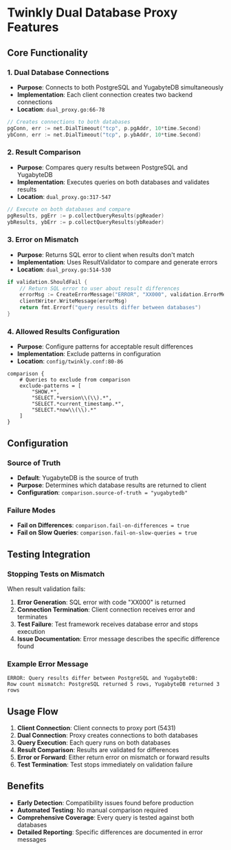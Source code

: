 # Twinkly Dual Database Proxy Features

## Core Functionality

### 1. Dual Database Connections
- **Purpose**: Connects to both PostgreSQL and YugabyteDB simultaneously
- **Implementation**: Each client connection creates two backend connections
- **Location**: `dual_proxy.go:66-78`

```go
// Creates connections to both databases
pgConn, err := net.DialTimeout("tcp", p.pgAddr, 10*time.Second)
ybConn, err := net.DialTimeout("tcp", p.ybAddr, 10*time.Second)
```

### 2. Result Comparison
- **Purpose**: Compares query results between PostgreSQL and YugabyteDB
- **Implementation**: Executes queries on both databases and validates results
- **Location**: `dual_proxy.go:317-547`

```go
// Execute on both databases and compare
pgResults, pgErr := p.collectQueryResults(pgReader)
ybResults, ybErr := p.collectQueryResults(ybReader)
```

### 3. Error on Mismatch
- **Purpose**: Returns SQL error to client when results don't match
- **Implementation**: Uses ResultValidator to compare and generate errors
- **Location**: `dual_proxy.go:514-530`

```go
if validation.ShouldFail {
    // Return SQL error to user about result differences
    errorMsg := CreateErrorMessage("ERROR", "XX000", validation.ErrorMessage)
    clientWriter.WriteMessage(errorMsg)
    return fmt.Errorf("query results differ between databases")
}
```

### 4. Allowed Results Configuration
- **Purpose**: Configure patterns for acceptable result differences
- **Implementation**: Exclude patterns in configuration
- **Location**: `config/twinkly.conf:80-86`

```hocon
comparison {
    # Queries to exclude from comparison
    exclude-patterns = [
        "SHOW.*",
        "SELECT.*version\\(\\).*",
        "SELECT.*current_timestamp.*",
        "SELECT.*now\\(\\).*"
    ]
}
```

## Configuration

### Source of Truth
- **Default**: YugabyteDB is the source of truth
- **Purpose**: Determines which database results are returned to client
- **Configuration**: `comparison.source-of-truth = "yugabytedb"`

### Failure Modes
- **Fail on Differences**: `comparison.fail-on-differences = true`
- **Fail on Slow Queries**: `comparison.fail-on-slow-queries = true`

## Testing Integration

### Stopping Tests on Mismatch
When result validation fails:
1. **Error Generation**: SQL error with code "XX000" is returned
2. **Connection Termination**: Client connection receives error and terminates
3. **Test Failure**: Test framework receives database error and stops execution
4. **Issue Documentation**: Error message describes the specific difference found

### Example Error Message
```
ERROR: Query results differ between PostgreSQL and YugabyteDB:
Row count mismatch: PostgreSQL returned 5 rows, YugabyteDB returned 3 rows
```

## Usage Flow

1. **Client Connection**: Client connects to proxy port (5431)
2. **Dual Connection**: Proxy creates connections to both databases
3. **Query Execution**: Each query runs on both databases
4. **Result Comparison**: Results are validated for differences
5. **Error or Forward**: Either return error on mismatch or forward results
6. **Test Termination**: Test stops immediately on validation failure

## Benefits

- **Early Detection**: Compatibility issues found before production
- **Automated Testing**: No manual comparison required
- **Comprehensive Coverage**: Every query is tested against both databases
- **Detailed Reporting**: Specific differences are documented in error messages